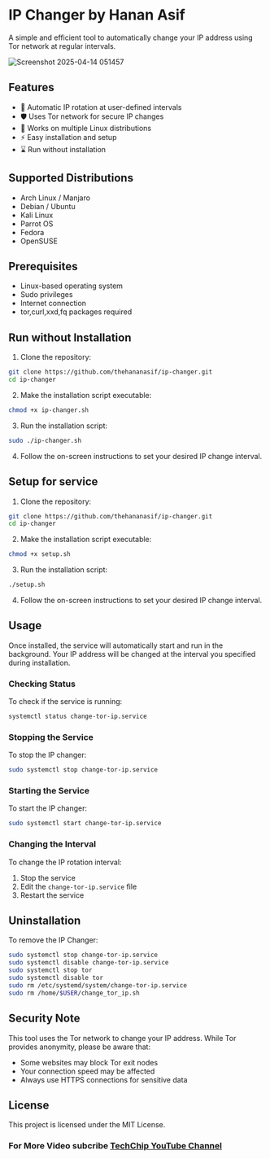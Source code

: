 # IP Changer by Hanan Asif

A simple and efficient tool to automatically change your IP address using Tor network at regular intervals.

![Screenshot 2025-04-14 051457](https://github.com/user-attachments/assets/52744188-cefb-43cc-8ec0-8fa256994766)

## Features

- 🔄 Automatic IP rotation at user-defined intervals
- 🛡️ Uses Tor network for secure IP changes
- 🚀 Works on multiple Linux distributions
- ⚡ Easy installation and setup
- ⌛️ Run without installation

## Supported Distributions

- Arch Linux / Manjaro
- Debian / Ubuntu
- Kali Linux
- Parrot OS
- Fedora
- OpenSUSE

## Prerequisites

- Linux-based operating system
- Sudo privileges
- Internet connection
- tor,curl,xxd,fq packages required

## Run without Installation
1. Clone the repository:
```bash
git clone https://github.com/thehananasif/ip-changer.git
cd ip-changer
```

2. Make the installation script executable:
```bash
chmod +x ip-changer.sh
```

3. Run the installation script:
```bash
sudo ./ip-changer.sh
```

4. Follow the on-screen instructions to set your desired IP change interval.
## Setup for service

1. Clone the repository:
```bash
git clone https://github.com/thehananasif/ip-changer.git
cd ip-changer
```

2. Make the installation script executable:
```bash
chmod +x setup.sh
```

3. Run the installation script:
```bash
./setup.sh
```

4. Follow the on-screen instructions to set your desired IP change interval.

## Usage

Once installed, the service will automatically start and run in the background. Your IP address will be changed at the interval you specified during installation.

### Checking Status

To check if the service is running:
```bash
systemctl status change-tor-ip.service
```

### Stopping the Service

To stop the IP changer:
```bash
sudo systemctl stop change-tor-ip.service
```

### Starting the Service

To start the IP changer:
```bash
sudo systemctl start change-tor-ip.service
```

### Changing the Interval

To change the IP rotation interval:
1. Stop the service
2. Edit the `change-tor-ip.service` file
3. Restart the service

## Uninstallation

To remove the IP Changer:
```bash
sudo systemctl stop change-tor-ip.service
sudo systemctl disable change-tor-ip.service
sudo systemctl stop tor
sudo systemctl disable tor
sudo rm /etc/systemd/system/change-tor-ip.service
sudo rm /home/$USER/change_tor_ip.sh
```

## Security Note

This tool uses the Tor network to change your IP address. While Tor provides anonymity, please be aware that:
- Some websites may block Tor exit nodes
- Your connection speed may be affected
- Always use HTTPS connections for sensitive data

## License

This project is licensed under the MIT License.

### For More Video subcribe <a href="http://youtube.com/HoloXinMarketing">TechChip YouTube Channel</a>
